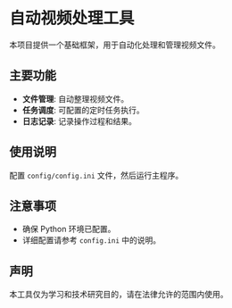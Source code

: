 # 自动视频处理工具

本项目提供一个基础框架，用于自动化处理和管理视频文件。

## 主要功能

- **文件管理**: 自动整理视频文件。
- **任务调度**: 可配置的定时任务执行。
- **日志记录**: 记录操作过程和结果。

## 使用说明

配置 `config/config.ini` 文件，然后运行主程序。

## 注意事项

- 确保 Python 环境已配置。
- 详细配置请参考 `config.ini` 中的说明。

## 声明

本工具仅为学习和技术研究目的，请在法律允许的范围内使用。 